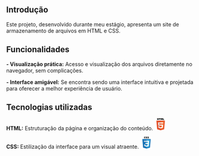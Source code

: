 
## Introdução
Este projeto, desenvolvido durante meu estágio, apresenta um site de armazenamento de arquivos em HTML e CSS.


## Funcionalidades
**- Visualização prática:** Acesso e visualização dos arquivos diretamente no navegador, sem complicações.

**- Interface amigável:** Se encontra sendo uma interface intuitiva e projetada para oferecer a melhor experiência de usuário.

## Tecnologias utilizadas

**HTML:** Estruturação da página e organização do conteúdo.   <code><img height="32" src="https://raw.githubusercontent.com/github/explore/80688e429a7d4ef2fca1e82350fe8e3517d3494d/topics/html/html.png" alt="HTML5"/></code>


**CSS:** Estilização da interface para um visual atraente.   <code><img height="32" src="https://raw.githubusercontent.com/github/explore/80688e429a7d4ef2fca1e82350fe8e3517d3494d/topics/css/css.png" alt="CSS"/></code>
